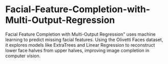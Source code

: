 # Facial-Feature-Completion-with-Multi-Output-Regression
Facial Feature Completion with Multi-Output Regression" uses machine learning to predict missing facial features. Using the Olivetti Faces dataset, it explores models like ExtraTrees and Linear Regression to reconstruct lower face halves from upper halves, improving image completion in computer vision.
